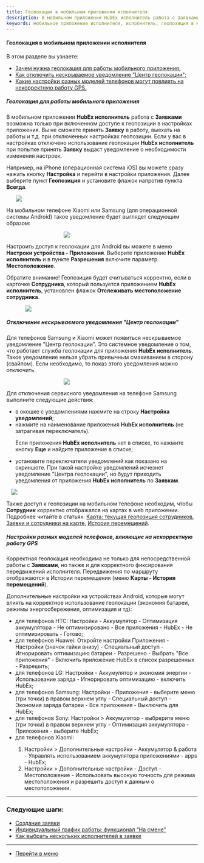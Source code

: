 ```yaml
---
title: Геолокация в мобильном приложении исполнителя
description: В мобильном приложении HubEx исполнитель работа с Заявками возможна только при включенном доступе к геопозиции в настройках приложения. Вы не сможете принять Заявку в работу, выехать на работы и т.д. при отключенных настройках геопозиции.
keywords: мобильное приложение исполнителя, исполнитель, геопозиция в мобильном приложении, геолокация в мобильном приложении, центр геолокации, мобильное приложение исполнителя, hubex, хабекс, хубекс, хабикс
---
```


#### Геолокация в мобильном приложении исполнителя
В этом разделе вы узнаете:
<html>
<meta charset="utf-8">
<ul>
    <li><a href="#geoinmob">Зачем нужна геолокация для работы мобильного приложения;</a></li>
    <li><a href="#notification">Как отключить нескрываемое уведомление "Центр геолокации";</a></li>
    <li><a href="#settings">Какие настройки разных моделей телефонов могут повлиять на некорректную работу GPS.</a>
    </li>
</ul>
</html>

<body>
<h5 id="geoinmob">Геолокация для работы мобильного приложения</h5>
<p>В мобильном приложении <strong>HubEx исполнитель</strong> работа с <strong>Заявками</strong> возможна только при
    включенном
    доступе к геопозиции
    в настройках приложения. Вы не сможете принять <strong>Заявку</strong> в работу, выехать на работы и т.д. при
    отключенных настройках геопозиции. Если у вас
    в настройках
    отключено использование геолокации <strong>HubEx исполнитель</strong> при попытке принять <strong>Заявку</strong>
    выдаст уведомление о
    необходимости
    изменения настроек. </p>
<p>Например, на iPhone (операционная система iOS) вы можете сразу нажать кнопку <strong>Настройка</strong> и перейти в
    настройки
    приложения. Далее выберите пункт
    <strong>Геопозиция</strong> и установите флажок напротив пункта <strong>Всегда</strong>.</p>
<div>
    <img style="margin: 0 auto; display: block; max-width: 90%;"
         src="/attachments/images/FAQ/USER/GEOinMob/IphoneGEO.jpg"/>
</div>

<p>На мобильном телефоне Xiaomi или Samsung (для операционной системы Android) такое уведомление будет выглядет
    следующим образом:</p>
<div>
    <img style="margin: 0 auto; display: block; max-width: 40%;"
         src="/attachments/images/FAQ/USER/GEOinMob/Samsung.jpg"/>
</div>
<p>Настроить доступ к геолокации для Android вы можете в меню <strong>Настроки устройства - Приложения</strong>.
    Выберите приложение
    <strong>HubEx исполнитель</strong> и в пункте <strong>Разрешения</strong> включите параметр
    <strong>Местоположение</strong>.</p>
<p>Обратите внимание! Геопозиция будет считываться корректно, если в карточке <strong>Сотрудника</strong>, который
    пользуется приложением
    <strong>HubEx исполнитель</strong>, установлен флажок <strong>Отслеживать местоположение сотрудника</strong>.</p>
<div>
    <img style="margin: 0 auto; display: block; max-width: 80%;"
         src="/attachments/images/FAQ/USER/GEOinMob/User.jpg"/>
</div>
<h5 id="notification">Отключение нескрываемого уведомления "Центр геолокации"</h5>
<p>Для телефонов Samsung и Xiaomi может появиться нескрываемое уведомление "Центр геолокации". Это системное уведомление
    о том, что работает служба геолокации для приложения <strong>HubEx исполнитель</strong>. Такое уведомление нельзя
    убрать привычным
    смахиванием в сторону (свайпом). Если необходимо, то показ этого уведомления можно отключить. </p>
<div>
    <img style="margin: 0 auto; display: block; max-width: 40%;"
         src="/attachments/images/FAQ/USER/GEOinMob/NotificationGeo.jpg"/>
</div>
<!--<p>Для телефонов Xiaomi перейдите в настройки приложения <strong>HubEx исполнитель</strong> и отключите показ
    уведомлений в разделе <strong>HubEx исполнитель</strong> (Background location notification channel).</p>
<div>
    <img style="margin: 0 auto; display: block; max-width: 70%;"
         src="/attachments/images/FAQ/USER/GEOinMob/XiaomiGeo.jpg"/>
</div>-->
<p>Для отключения сервисного уведомления на телефоне Samsung выполните следующие действия:</p>
<ul>
    <li>в окошке с уведомлениями нажмите на строку <strong>Настройка
        уведомлений</strong>;
    </li>
    <li>нажмите на наименование приложения <strong>HubEx исполнитель</strong> (не затрагивая переключатель).
        <p>Если приложения <strong>HubEx исполнитель</strong> нет в списке, то нажмите кнопку <strong>Еще</strong> и
            найдите приложение в списке;</p>
    </li>
    <li>установите переключатели уведомлений как показано на скриншоте. При такой настройке уведомлений исчезнет
        уведомление "Центра геолокации", но будут приходить уведомления от приложения <strong>HubEx исполнитель</strong>
        по <strong>Заявкам</strong>.
    </li>
</ul>

<div>
    <img style="margin: 0 auto; display: block; max-width: 95%;"
         src="/attachments/images/FAQ/USER/GEOinMob/SamsungSet.jpg"/>
</div>

<p>Также доступ к геопозиции на мобильном телефоне необходим, чтобы <strong>Сотрудник</strong> корректно отображался на
    картах в web приложении. Подробнее читайте в статьях: <a
            href="https://wiki.hubex.ru/docs/FAQ/RU/user/GeoPosition.html">Карта: текущая геопозиция сотрудников</a>, <a
            href="https://wiki.hubex.ru/docs/FAQ/RU/user/TicketsOnMap.html">Заявки
        и сотрудники на карте</a>, <a href="https://wiki.hubex.ru/docs/FAQ/RU/user/Geotracking.html">История
        перемещений</a>.</p>

<h5 id="settings">Настройки разных моделей телефонов, влияющие на некорректную работу GPS</h5>
<p>Корректная геолокация необходима не только для непосредственной работы с <strong>Заявками</strong>, но также и для корректного
    фиксирования передвижений исполнителя. Передвижения по маршруту отображаются в Истории перемещения (меню <strong>Карты
    - История перемещений</strong>).</p>
<p>Дополнительные настройки на устройствах Android, которые могут влиять на корректное использование геолокации
    (экономия батареи, режимы энергосбережения, оптимизация и тд):</p>
<ul>
    <li>для телефонов HTC: Настройки - Аккумулятор - Оптимизация аккумулятора - Не оптимизировано - Все приложения -
        HubEx - Не оптимизировать - Готово;
    </li>
    <li>для телефонов Huawei: Откройте настройки Приложения - Настройки (значок гайки внизу) - Специальный доступ -
        Игнорировать оптимизацию
        батареи - Разрешено - Выбрать "Все приложения" - Включить приложение HubEx в список разрешенных - Разрешить;
    </li>
    <li>для телефонов LG: Настройки - Аккумулятор и экономия энергии - Использование заряда - Игнорировать оптимизацию -
        включить HubEx;
    </li>
    <li>для телефонов Samsung: Настройки - Приложения - выберите меню (три точки) в правом верхнем углу - Специальный
        доступ - Экономия заряда батареи - Все приложения - Выключить для HubEx;
    </li>
    <li>для телефонов Sony: Настройки > Аккумулятор - выбрерите меню (три точки) в правом верхнем углу - Оптимизация
        аккумулятора - Приложения - выберите HubEx;
    </li>
    <li>для телефонов Xiaomi:</li>
    <ol>
        <li>Настройки > Дополнительные настройки - Аккумулятор & работа - Управлять использованием аккумулятора
            приложениями - apps - HubEx;
        </li>
        <li>Настройки > Дополнительные настройки - Доступ - Местоположение - Использовать высокую точность для режима
            местоположения и разрешить доступ к данным о местоположении.
        </li>
    </ol>

</ul>

</body>


___
### Следующие шаги:
- [Создание заявки](./CreatingTicket.md)
- [Индивидуальный график работы: функционал “На смене”](./OnDuty.md)
- [Как выбрать нескольких исполнителей в заявке](./SeveralEngineers.md)

____
- [Перейти в меню](http://wiki.hubex.ru)
